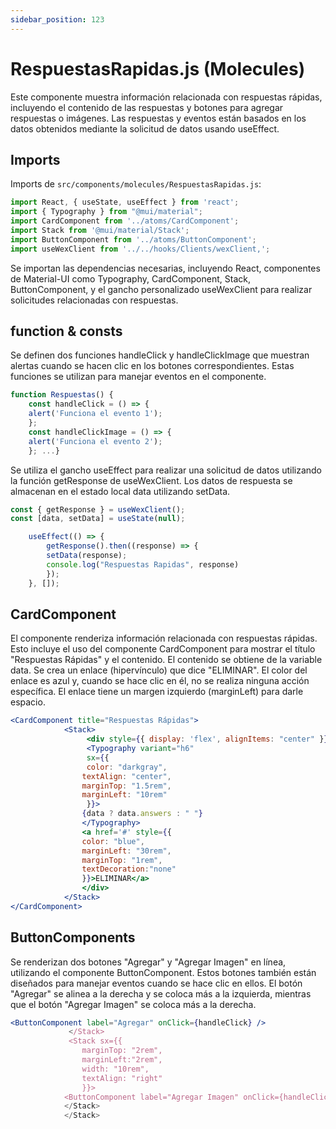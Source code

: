 ```yaml
---
sidebar_position: 123
---
```


# RespuestasRapidas.js (Molecules)

Este componente muestra información relacionada con respuestas rápidas, incluyendo el contenido de las respuestas y botones para agregar respuestas o imágenes. Las respuestas y eventos están basados en los datos obtenidos mediante la solicitud de datos usando useEffect.

## Imports

Imports de `src/components/molecules/RespuestasRapidas.js`:

```jsx title="src/components/molecules/RespuestasRapidas.js"
import React, { useState, useEffect } from 'react';
import { Typography } from "@mui/material";
import CardComponent from '../atoms/CardComponent';
import Stack from '@mui/material/Stack';
import ButtonComponent from '../atoms/ButtonComponent';
import useWexClient from '../../hooks/Clients/wexClient,';
```

Se importan las dependencias necesarias, incluyendo React, componentes de Material-UI como Typography, CardComponent, Stack, ButtonComponent, y el gancho personalizado useWexClient para realizar solicitudes relacionadas con respuestas.

## function & consts

Se definen dos funciones handleClick y handleClickImage que muestran alertas cuando se hacen clic en los botones correspondientes. Estas funciones se utilizan para manejar eventos en el componente.

```jsx
function Respuestas() {
    const handleClick = () => {
    alert('Funciona el evento 1');
    };
    const handleClickImage = () => {
    alert('Funciona el evento 2');
    }; ...}
```

Se utiliza el gancho useEffect para realizar una solicitud de datos utilizando la función getResponse de useWexClient. Los datos de respuesta se almacenan en el estado local data utilizando setData.

```jsx
const { getResponse } = useWexClient();
const [data, setData] = useState(null);

    useEffect(() => {
        getResponse().then((response) => {
        setData(response);
        console.log("Respuestas Rapidas", response)
        });
    }, []);
```

## CardComponent

El componente renderiza información relacionada con respuestas rápidas. Esto incluye el uso del componente CardComponent para mostrar el título "Respuestas Rápidas" y el contenido. El contenido se obtiene de la variable data.
Se crea un enlace (hipervínculo) que dice "ELIMINAR". El color del enlace es azul y, cuando se hace clic en él, no se realiza ninguna acción específica. El enlace tiene un margen izquierdo (marginLeft) para darle espacio.

```jsx
<CardComponent title="Respuestas Rápidas">
            <Stack>
                 <div style={{ display: 'flex', alignItems: "center" }}>
                 <Typography variant="h6"
                 sx={{
                 color: "darkgray",
                textAlign: "center",
                marginTop: "1.5rem",
                marginLeft: "10rem"
                 }}>
                {data ? data.answers : " "}
                </Typography>
                <a href='#' style={{
                color: "blue",
                marginLeft: "30rem",
                marginTop: "1rem",
                textDecoration:"none"
                }}>ELIMINAR</a>
                </div>
            </Stack>
</CardComponent>
```

## ButtonComponents

Se renderizan dos botones "Agregar" y "Agregar Imagen" en línea, utilizando el componente ButtonComponent. Estos botones también están diseñados para manejar eventos cuando se hace clic en ellos. El botón "Agregar" se alinea a la derecha y se coloca más a la izquierda, mientras que el botón "Agregar Imagen" se coloca más a la derecha.

```jsx
<ButtonComponent label="Agregar" onClick={handleClick} />
             </Stack>
             <Stack sx={{
                marginTop: "2rem",
                marginLeft:"2rem",
                width: "10rem",
                textAlign: "right"
                }}>
            <ButtonComponent label="Agregar Imagen" onClick={handleClickImage} />
            </Stack>
            </Stack>
```

